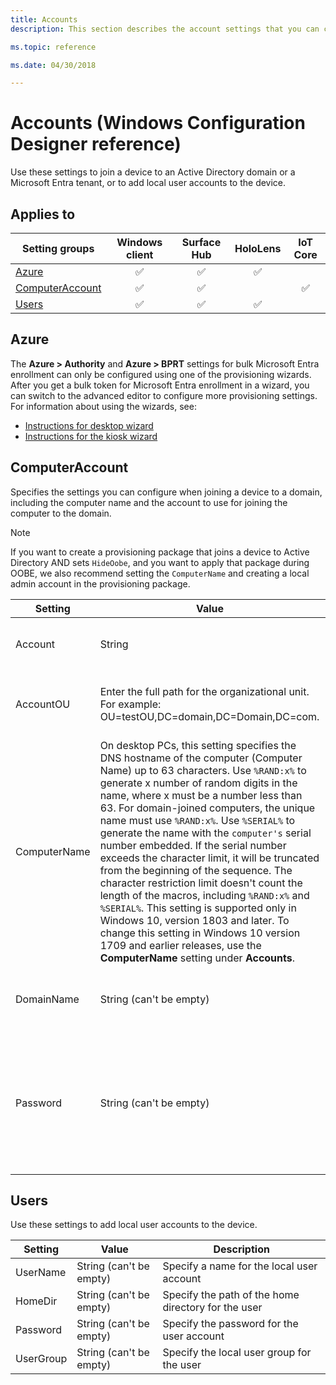 ```yaml
---
title: Accounts
description: This section describes the account settings that you can configure in provisioning packages for Windows 10 using Windows Configuration Designer. 

ms.topic: reference

ms.date: 04/30/2018 

--- 
```


# Accounts (Windows Configuration Designer reference) 

Use these settings to join a device to an Active Directory domain or a Microsoft Entra tenant, or to add local user accounts to the device. 

## Applies to 

| Setting groups | Windows client | Surface Hub | HoloLens | IoT Core |
| --- | :---: | :---: | :---: | :---: | 
| [Azure](#azure) | ✅ | ✅ | ✅ |  |
| [ComputerAccount](#computeraccount) | ✅ | ✅ |   |  ✅ |
| [Users](#users) | ✅ | ✅ | ✅ |  | 


## Azure 

The **Azure > Authority** and **Azure > BPRT** settings for bulk Microsoft Entra enrollment can only be configured using one of the provisioning wizards. After you get a bulk token for Microsoft Entra enrollment in a wizard, you can switch to the advanced editor to configure more provisioning settings. For information about using the wizards, see: 

- [Instructions for desktop wizard](../provisioning-packages/provision-pcs-for-initial-deployment.md)
- [Instructions for the kiosk wizard](../kiosk-single-app.md#wizard) 

## ComputerAccount 

Specifies the settings you can configure when joining a device to a domain, including the computer name and the account to use for joining the computer to the domain. 

>[!NOTE]
>If you want to create a provisioning package that joins a device to Active Directory AND sets `HideOobe`, and you want to apply that package during OOBE, we also recommend setting the `ComputerName` and creating a local admin account in the provisioning package. 

| Setting | Value | Description |
| --- | --- | --- |
| Account | String  | Account to use to join computer to domain  |
| AccountOU | Enter the full path for the organizational unit. For example: OU=testOU,DC=domain,DC=Domain,DC=com.  | Name of organizational unit for the computer account  |
| ComputerName | On desktop PCs, this setting specifies the DNS hostname of the computer (Computer Name) up to 63 characters. Use `%RAND:x%` to generate x number of random digits in the name, where x must be a number less than 63. For domain-joined computers, the unique name must use `%RAND:x%`. Use `%SERIAL%` to generate the name with the `computer's` serial number embedded. If the serial number exceeds the character limit, it will be truncated from the beginning of the sequence. The character restriction limit doesn't count the length of the macros, including `%RAND:x%` and `%SERIAL%`. This setting is supported only in Windows 10, version 1803 and later. To change this setting in Windows 10 version 1709 and earlier releases, use the **ComputerName** setting under **Accounts**. | Specifies the name of the Windows device (computer name on PCs)  |
| DomainName | String (can't be empty) | Specify the name of the domain that the device will join  |
| Password | String (can't be empty) | Corresponds to the password of the user account that's authorized to join the computer account to the domain.  | 

## Users 

Use these settings to add local user accounts to the device. 

| Setting | Value | Description |
| --- | --- | --- |
| UserName | String (can't be empty)  | Specify a name for the local user account  |
| HomeDir | String (can't be empty) | Specify the path of the home directory for the user |
| Password | String (can't be empty)  | Specify the password for the user account |
| UserGroup | String (can't be empty) | Specify the local user group for the user |
